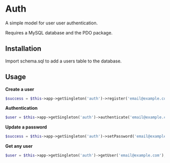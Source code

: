 Auth
====

A simple model for user user authentication.

Requires a MySQL database and the PDO package.


Installation
------------

Import schema.sql to add a users table to the database.


Usage
-----

**Create a user**

```php
$success = $this->app->getSingleton('auth')->register('email@example.com', 'password');
```

**Authentication**

```php
$user = $this->app->getSingleton('auth')->authenticate('email@example.com', 'password');
```

**Update a password**

```php
$success = $this->app->getSingleton('auth')->setPassword('email@example.com', 'password');
```

**Get any user**

```php
$user = $this->app->getSingleton('auth')->getUser('email@example.com');
```

